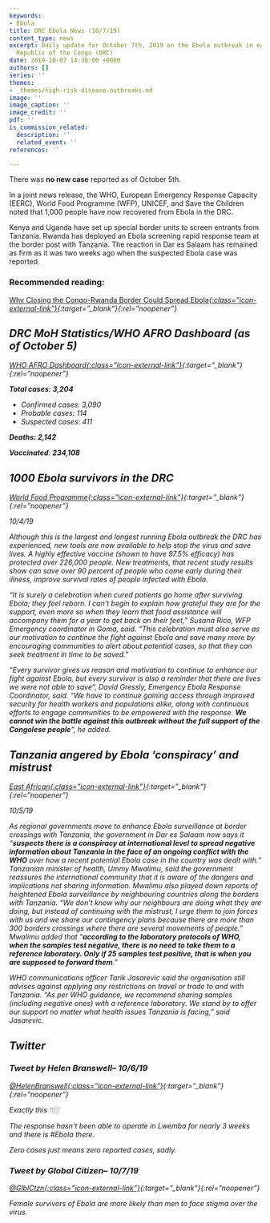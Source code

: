 ```yaml
---
keywords:
- Ebola
title: DRC Ebola News (10/7/19)
content_type: news
excerpt: Daily update for October 7th, 2019 on the Ebola outbreak in eastern Democratic
  Republic of the Congo (DRC)
date: 2019-10-07 14:30:00 +0000
authors: []
series: ''
themes:
- _themes/high-risk-disease-outbreaks.md
image: ''
image_caption: ''
image_credit: ''
pdf: ''
is_commission_related:
  description: ''
  related_event: ''
references: ''

---
```

There was **no new case** reported as of October 5th.

In a joint news release, the WHO, European Emergency Response Capacity (EERC), World Food Programme (WFP), UNICEF, and Save the Children noted that 1,000 people have now recovered from Ebola in the DRC.

Kenya and Uganda have set up special border units to screen entrants from Tanzania. Rwanda has deployed an Ebola screening rapid response team at the border post with Tanzania. The reaction in Dar es Salaam has remained as firm as it was two weeks ago when the suspected Ebola case was reported.

### Recommended reading:

[Why Closing the Congo-Rwanda Border Could Spread Ebola<i/>{:class=”icon-external-link”}](https://theintercept.com/2019/10/05/ebola-virus-congo-rwanda/){:target=”_blank”}{:rel=”noopener”}

## DRC MoH Statistics/WHO AFRO Dashboard (as of October 5)

[WHO AFRO Dashboard<i/>{:class=”icon-external-link”}](https://who.maps.arcgis.com/apps/opsdashboard/index.html#/e70c3804f6044652bc37cce7d8fcef6c){:target=”_blank”}{:rel=”noopener”}

**Total cases: 3,204**

* Confirmed cases: 3,090
* Probable cases: 114
* Suspected cases: 411

**Deaths: 2,142**

**Vaccinated**: **234,108**

## 1000 Ebola survivors in the DRC

[_World Food Programme_<i/>{:class=”icon-external-link”}](https://www.wfp.org/news/1000-ebola-survivors-drc){:target=”_blank”}{:rel=”noopener”}

_10/4/19_

Although this is the largest and longest running Ebola outbreak the DRC has experienced, new tools are now available to help stop the virus and save lives. A highly effective vaccine (shown to have 97.5% efficacy) has protected over 226,000 people. New treatments, that recent study results show can save over 90 percent of people who come early during their illness, improve survival rates of people infected with Ebola.

“It is surely a celebration when cured patients go home after surviving Ebola; they feel reborn. I can’t begin to explain how grateful they are for the support, even more so when they learn that food assistance will accompany them for a year to get back on their feet,” Susana Rico, WFP Emergency coordinator in Goma, said. “This celebration must also serve as our motivation to continue the fight against Ebola and save many more by encouraging communities to alert about potential cases, so that they can seek treatment in time to be saved.”

“Every survivor gives us reason and motivation to continue to enhance our fight against Ebola, but every survivor is also a reminder that there are lives we were not able to save”, David Gressly, Emergency Ebola Response Coordinator, said. “We have to continue gaining access through improved security for health workers and populations alike, along with continuous efforts to engage communities to be empowered with the response. **We cannot win the battle against this outbreak without the full support of the Congolese people**”, he added.

## Tanzania angered by Ebola ‘conspiracy’ and mistrust

[_East African_<i/>{:class=”icon-external-link”}](https://www.theeastafrican.co.ke/scienceandhealth/Tanzania-angered-by-ebola-conspiracy-and-mistrust/3073694-5299458-5iyfdj/index.html){:target=”_blank”}{:rel=”noopener”}

_10/5/19_

As regional governments move to enhance Ebola surveillance at border crossings with Tanzania, the government in Dar es Salaam now says it “**suspects there is a conspiracy at international level to spread negative information about Tanzania in the face of an ongoing conflict with the WHO** over how a recent potential Ebola case in the country was dealt with.” Tanzanian minister of health, Ummy Mwalimu, said the government reassures the international community that it is aware of the dangers and implications not sharing information. Mwalimu also played down reports of heightened Ebola surveillance by neighbouring countries along the borders with Tanzania. “We don’t know why our neighbours are doing what they are doing, but instead of continuing with the mistrust, I urge them to join forces with us and we share our contingency plans because there are more than 300 borders crossings where there are several movements of people.” Mwalimu added that “**according to the laboratory protocols of WHO,** **when the samples test negative, there is no need to take them to a reference laboratory. Only if 25 samples test positive, that is when you are supposed to forward them**.”

WHO communications officer Tarik Jasarevic said the organisation still advises against applying any restrictions on travel or trade to and with Tanzania. “As per WHO guidance, we recommend sharing samples (including negative ones) with a reference laboratory. We stand by to offer our support no matter what health issues Tanzania is facing,” said Jasarevic.

## Twitter

### Tweet by Helen Branswell– 10/6/19

[@HelenBranswell<i/>{:class=”icon-external-link”}](https://twitter.com/HelenBranswell/status/1180929163051573249){:target=”_blank”}{:rel=”noopener”}

Exactly this 👇🏼

The response hasn't been able to operate in Lwemba for nearly 3 weeks and there is #Ebola there.

Zero cases just means zero reported cases, sadly.

### Tweet by Global Citizen– 10/7/19

[@GlblCtzn<i/>{:class=”icon-external-link”}](https://twitter.com/GlblCtzn/status/1181177791091478529){:target=”_blank”}{:rel=”noopener”}

Female survivors of Ebola are more likely than men to face stigma over the virus.